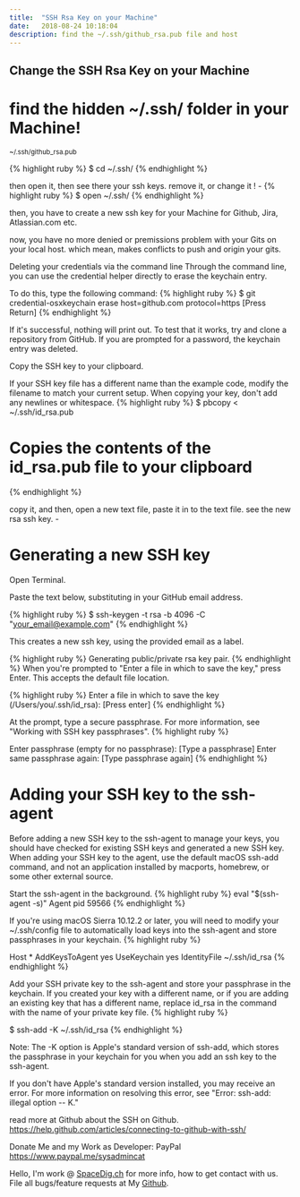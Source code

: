 ```yaml
---
title:  "SSH Rsa Key on your Machine"
date:   2018-08-24 10:18:04
description: find the ~/.ssh/github_rsa.pub file and host
---
```

<h2 id="this-post-is-the-last-of-a-series-of-posts-in-which-i-write-about-the-observable-type-in-the-first-post-we-went-ahead-writing-an-observable-from-scratch-in-order-to-fully-understand-it-we-then-explored-how-to-create-observables-from-values-arrays-dom-events-and-promises-this-time-well-focus-on-compositions-by-rewriting-some-basic-composition-operators">
Change the SSH Rsa Key on your Machine</h2>


<h1>find the hidden  ~/.ssh/ folder in your Machine!</h1>

<small>~/.ssh/github_rsa.pub</small>


{% highlight ruby %}
$ cd ~/.ssh/ 
{% endhighlight %}

then open it, then see there your ssh keys. remove it, or change it ! - 
{% highlight ruby %}
$ open ~/.ssh/ 
{% endhighlight %}

then, you have to create a new ssh key for your Machine for Github, Jira, Atlassian.com etc. 

now, you have no more denied or premissions problem with your Gits on your local host. 
which mean, makes conflicts to push and origin your gits. 



Deleting your credentials via the command line
Through the command line, you can use the credential helper directly to erase the keychain entry.

To do this, type the following command:
{% highlight ruby %}
$ git credential-osxkeychain erase
host=github.com
protocol=https
[Press Return]
{% endhighlight %}

If it's successful, nothing will print out. To test that it works, try and clone a repository from GitHub. If you are prompted for a password, the keychain entry was deleted.




Copy the SSH key to your clipboard.

If your SSH key file has a different name than the example code, modify the filename to match your current setup. When copying your key, don't add any newlines or whitespace.
{% highlight ruby %}
$ pbcopy < ~/.ssh/id_rsa.pub
# Copies the contents of the id_rsa.pub file to your clipboard
{% endhighlight %}


copy it, and then, open a new text file, paste it in to the text file. see the new rsa ssh key. - 


<h1>Generating a new SSH key</h1>

Open Terminal.

Paste the text below, substituting in your GitHub email address.

{% highlight ruby %}
$ ssh-keygen -t rsa -b 4096 -C "your_email@example.com"
{% endhighlight %}

This creates a new ssh key, using the provided email as a label.

{% highlight ruby %}
Generating public/private rsa key pair.
{% endhighlight %}
When you're prompted to "Enter a file in which to save the key," press Enter. This accepts the default file location.

{% highlight ruby %}
Enter a file in which to save the key (/Users/you/.ssh/id_rsa): [Press enter]
{% endhighlight %}

At the prompt, type a secure passphrase. For more information, see "Working with SSH key passphrases".
{% highlight ruby %}

Enter passphrase (empty for no passphrase): [Type a passphrase]
Enter same passphrase again: [Type passphrase again]
{% endhighlight %}

<h1>Adding your SSH key to the ssh-agent
</h1>


Before adding a new SSH key to the ssh-agent to manage your keys, you should have checked for existing SSH keys and generated a new SSH key. When adding your SSH key to the agent, use the default macOS ssh-add command, and not an application installed by macports, homebrew, or some other external source.


Start the ssh-agent in the background.
{% highlight ruby %}
eval "$(ssh-agent -s)"
Agent pid 59566
{% endhighlight %}

If you're using macOS Sierra 10.12.2 or later, you will need to modify your ~/.ssh/config file to automatically load keys into the ssh-agent and store passphrases in your keychain.
{% highlight ruby %}

Host *
 AddKeysToAgent yes
 UseKeychain yes
 IdentityFile ~/.ssh/id_rsa
{% endhighlight %}


Add your SSH private key to the ssh-agent and store your passphrase in the keychain. If you created your key with a different name, or if you are adding an existing key that has a different name, replace id_rsa in the command with the name of your private key file.
{% highlight ruby %}

$ ssh-add -K ~/.ssh/id_rsa
{% endhighlight %}



Note: The -K option is Apple's standard version of ssh-add, which stores the passphrase in your keychain for you when you add an ssh key to the ssh-agent.

If you don't have Apple's standard version installed, you may receive an error. For more information on resolving this error, see "Error: ssh-add: illegal option -- K."


read more at Github about the SSH on Github. 
<a href="https://help.github.com/articles/connecting-to-github-with-ssh/">https://help.github.com/articles/connecting-to-github-with-ssh/
 </a>




Donate Me and my Work as Developer: PayPal <a href="https://www.paypal.me/sysadmincat">https://www.paypal.me/sysadmincat </a>


 Hello, I'm work @ [SpaceDig.ch][spacedig] for more info, how to get contact with us. File all bugs/feature requests at My  [Github][jekyll-gh].

[jekyll-gh]: https://github.com/spaceg
[spacedig]:    http://spacedig.ch
